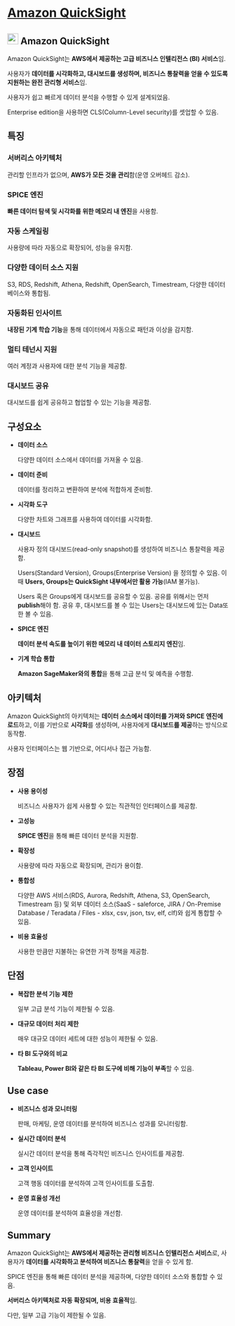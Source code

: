 # [Amazon QuickSight](https://docs.aws.amazon.com/ko_kr/opensearch-service/latest/developerguide/what-is.html)

## <img src = "https://github.com/user-attachments/assets/ec0a2030-c544-470c-8920-6a450eabdc95" width = "25" height = "25"> Amazon QuickSight

Amazon QuickSight는 **AWS에서 제공하는 고급 비즈니스 인텔리전스 (BI) 서비스**임. 

사용자가 **데이터를 시각화하고, 대시보드를 생성하며, 비즈니스 통찰력을 얻을 수 있도록 지원하는 완전 관리형 서비스**임. 

사용자가 쉽고 빠르게 데이터 분석을 수행할 수 있게 설계되었음.

Enterprise edition을 사용하면 CLS(Column-Level security)를 셋업할 수 있음.

## 특징

### 서버리스 아키텍처

관리할 인프라가 없으며, **AWS가 모든 것을 관리**함(운영 오버헤드 감소).

### SPICE 엔진

**빠른 데이터 탐색 및 시각화를 위한 메모리 내 엔진**을 사용함.

### 자동 스케일링

사용량에 따라 자동으로 확장되어, 성능을 유지함.

### 다양한 데이터 소스 지원

S3, RDS, Redshift, Athena, Redshift, OpenSearch, Timestream, 다양한 데이터베이스와 통합됨.

### 자동화된 인사이트

**내장된 기계 학습 기능**을 통해 데이터에서 자동으로 패턴과 이상을 감지함.

### 멀티 테넌시 지원

여러 계정과 사용자에 대한 분석 기능을 제공함.

### 대시보드 공유

대시보드를 쉽게 공유하고 협업할 수 있는 기능을 제공함.

## 구성요소

* **데이터 소스**

    다양한 데이터 소스에서 데이터를 가져올 수 있음.

* **데이터 준비**

    데이터를 정리하고 변환하여 분석에 적합하게 준비함.

* **시각화 도구**

    다양한 차트와 그래프를 사용하여 데이터를 시각화함.

* **대시보드**

    사용자 정의 대시보드(read-only snapshot)를 생성하여 비즈니스 통찰력을 제공함.

    Users(Standard Version), Groups(Enterprise Version) 을 정의할 수 있음. 이 때 **Users, Groups는 QuickSight 내부에서만 활용 가능**(IAM 불가능).

    Users 혹은 Groups에게 대시보드를 공유할 수 있음. 공유를 위해서는 먼저 **publish**해야 함. 공유 후, 대시보드를 볼 수 있는 Users는 대시보드에 있는 Data또한 볼 수 있음.

* **SPICE 엔진**

    **데이터 분석 속도를 높이기 위한 메모리 내 데이터 스토리지 엔진**임.

* **기계 학습 통합**

    **Amazon SageMaker와의 통합**을 통해 고급 분석 및 예측을 수행함.

## 아키텍처

Amazon QuickSight의 아키텍처는 **데이터 소스에서 데이터를 가져와 SPICE 엔진에 로드**하고, 이를 기반으로 **시각화**를 생성하며, 사용자에게 **대시보드를 제공**하는 방식으로 동작함. 

사용자 인터페이스는 웹 기반으로, 어디서나 접근 가능함.


## 장점

* **사용 용이성**

    비즈니스 사용자가 쉽게 사용할 수 있는 직관적인 인터페이스를 제공함.

* **고성능**

    **SPICE 엔진**을 통해 빠른 데이터 분석을 지원함.

* **확장성**

    사용량에 따라 자동으로 확장되며, 관리가 용이함.

* **통합성**

    다양한 AWS 서비스(RDS, Aurora, Redshift, Athena, S3, OpenSearch, Timestream 등) 및 외부 데이터 소스(SaaS - saleforce, JIRA / On-Premise Database / Teradata / Files - xlsx, csv, json, tsv, elf, clf)와 쉽게 통합할 수 있음.

* **비용 효율성**

    사용한 만큼만 지불하는 유연한 가격 정책을 제공함.

## 단점

* **복잡한 분석 기능 제한**

    일부 고급 분석 기능이 제한될 수 있음.

* **대규모 데이터 처리 제한**

    매우 대규모 데이터 세트에 대한 성능이 제한될 수 있음.

* **타 BI 도구와의 비교**

    **Tableau, Power BI와 같은 타 BI 도구에 비해 기능이 부족**할 수 있음.


## Use case

* **비즈니스 성과 모니터링**

    판매, 마케팅, 운영 데이터를 분석하여 비즈니스 성과를 모니터링함.

* **실시간 데이터 분석**

    실시간 데이터 분석을 통해 즉각적인 비즈니스 인사이트를 제공함.

* **고객 인사이트**
    
    고객 행동 데이터를 분석하여 고객 인사이트를 도출함.

* **운영 효율성 개선**

    운영 데이터를 분석하여 효율성을 개선함.

## Summary

Amazon QuickSight는 **AWS에서 제공하는 관리형 비즈니스 인텔리전스 서비스**로, 사용자가 **데이터를 시각화하고 분석하여 비즈니스 통찰력**을 얻을 수 있게 함. 

SPICE 엔진을 통해 빠른 데이터 분석을 제공하며, 다양한 데이터 소스와 통합할 수 있음. 

**서버리스 아키텍처로 자동 확장되며, 비용 효율적**임. 

다만, 일부 고급 기능이 제한될 수 있음.
